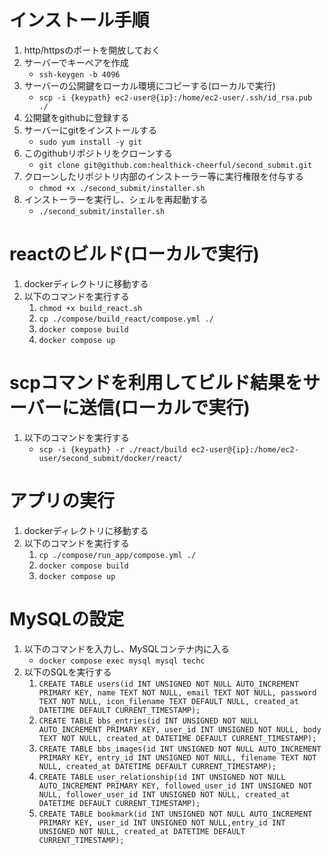 # インストール手順
1. http/httpsのポートを開放しておく
1. サーバーでキーペアを作成
    - `ssh-keygen -b 4096`
1. サーバーの公開鍵をローカル環境にコピーする(ローカルで実行)
    - `scp -i {keypath} ec2-user@{ip}:/home/ec2-user/.ssh/id_rsa.pub ./`
1. 公開鍵をgithubに登録する
1. サーバーにgitをインストールする
    - `sudo yum install -y git`
1. このgithubリポジトリをクローンする
    - `git clone git@github.com:healthick-cheerful/second_submit.git`
1. クローンしたリポジトリ内部のインストーラー等に実行権限を付与する
    - `chmod +x ./second_submit/installer.sh`
1. インストーラーを実行し、シェルを再起動する
    - `./second_submit/installer.sh`

# reactのビルド(ローカルで実行)
1. dockerディレクトリに移動する
1. 以下のコマンドを実行する
    1. `chmod +x build_react.sh`
    1. `cp ./compose/build_react/compose.yml ./`
    1. `docker compose build`
    1. `docker compose up`

# scpコマンドを利用してビルド結果をサーバーに送信(ローカルで実行)
1. 以下のコマンドを実行する
    - `scp -i {keypath} -r ./react/build ec2-user@{ip}:/home/ec2-user/second_submit/docker/react/`

# アプリの実行
1. dockerディレクトリに移動する
1. 以下のコマンドを実行する
    1. `cp ./compose/run_app/compose.yml ./`
    1. `docker compose build`
    1. `docker compose up`

# MySQLの設定
1. 以下のコマンドを入力し、MySQLコンテナ内に入る
    - `docker compose exec mysql mysql techc`
1. 以下のSQLを実行する
    1. `CREATE TABLE users(id INT UNSIGNED NOT NULL AUTO_INCREMENT PRIMARY KEY, name TEXT NOT NULL, email TEXT NOT NULL, password TEXT NOT NULL, icon_filename TEXT DEFAULT NULL, created_at DATETIME DEFAULT CURRENT_TIMESTAMP);`
    1. `CREATE TABLE bbs_entries(id INT UNSIGNED NOT NULL AUTO_INCREMENT PRIMARY KEY, user_id INT UNSIGNED NOT NULL, body TEXT NOT NULL, created_at DATETIME DEFAULT CURRENT_TIMESTAMP);`
    1. `CREATE TABLE bbs_images(id INT UNSIGNED NOT NULL AUTO_INCREMENT PRIMARY KEY, entry_id INT UNSIGNED NOT NULL, filename TEXT NOT NULL, created_at DATETIME DEFAULT CURRENT_TIMESTAMP);`
    1. `CREATE TABLE user_relationship(id INT UNSIGNED NOT NULL AUTO_INCREMENT PRIMARY KEY, followed_user_id INT UNSIGNED NOT NULL, follower_user_id INT UNSIGNED NOT NULL, created_at DATETIME DEFAULT CURRENT_TIMESTAMP);`
    1. `CREATE TABLE bookmark(id INT UNSIGNED NOT NULL AUTO_INCREMENT PRIMARY KEY, user_id INT UNSIGNED NOT NULL,entry_id INT UNSIGNED NOT NULL, created_at DATETIME DEFAULT CURRENT_TIMESTAMP);`